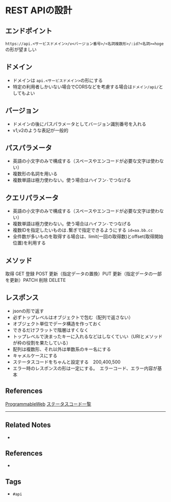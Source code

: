 # REST APIの設計
## エンドポイント
`https://api.<サービスドメイン>/v<バージョン番号>/<名詞複数形>/:id?<名詞>=hoge`  
の形が望ましい

## ドメイン
- ドメインは `api.<サービスドメイン>`の形にする
- 特定の利用者しかいない場合でCORSなどを考慮する場合は`ドメイン/api/`としてもよい

## バージョン
- ドメインの後にパスパラメータとしてバージョン識別番号を入れる
- v1,v2のような表記が一般的

## パスパラメータ
- 英語の小文字のみで構成する（スペースやエンコードが必要な文字は使わない）
- 複数形の名詞を用いる
- 複数単語は極力使わない。使う場合はハイフン`-`でつなげる

## クエリパラメータ
- 英語の小文字のみで構成する（スペースやエンコードが必要な文字は使わない）
- 複数単語は極力使わない。使う場合はハイフン`-`でつなげる
- 複数IDを指定したいものは`.`繋ぎで指定できるようにする `id=aa.bb.cc`
- 全件数が多いものを取得する場合は、limit(一回の取得数)とoffset(取得開始位置)を利用する

## メソッド
取得 GET
登録 POST
更新（指定データの置換）PUT
更新（指定データの一部を更新）PATCH
削除 DELETE

## レスポンス

-   jsonの形で返す
-   必ずトップレベルはオブジェクトで包む（配列で返さない）
-   オブジェクト単位でデータ構造を作っておく
-   できるだけフラットで階層はすくなく
-   トップレベルで決まったキーに入れるなどはしなくていい（URIとメソッドが枠の役割を果たしている）
-   配列は複数形、それ以外は単数系のキー名にする
-   キャメルケースにする
-   ステータスコードをちゃんと設定する　200,400,500
-   エラー時のレスポンスの形は一定にする。　エラーコード、エラー内容が基本


## References
[ProgrammableWeb](https://www.programmableweb.com/category/all/apis)
[ステータスコード一覧](https://developer.mozilla.org/ja/docs/Web/HTTP/Status)

---
## Related Notes
- 

## References
- 

## Tags
- `#api` 